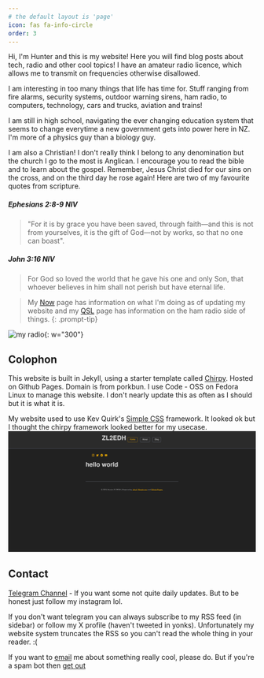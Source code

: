 ```yaml
---
# the default layout is 'page'
icon: fas fa-info-circle
order: 3
---
```


Hi, I'm Hunter and this is my website! Here you will find blog posts about tech, radio and other cool topics!
I have an amateur radio licence, which allows me to transmit on frequencies otherwise disallowed.

I am interesting in too many things that life has time for. Stuff ranging from fire alarms, security systems, outdoor warning sirens, ham radio, to computers, technology, cars and trucks, aviation and trains!

I am still in high school, navigating the ever changing education system that seems to change everytime a new government gets into power here in NZ. I'm more of a physics guy than a biology guy.

I am also a Christian! I don't really think I belong to any denomination but the church I go to the most is Anglican. I encourage you to read the bible and to learn about the gospel. Remember, Jesus Christ died for our sins on the cross, and on the third day he rose again! Here are two of my favourite quotes from scripture.

##### Ephesians 2:8-9 NIV
>"For it is by grace you have been saved, through faith—and this is not from yourselves, it is the gift of God—not by works, so that no one can boast".

##### John 3:16 NIV
>For God so loved the world that he gave his one and only Son, that whoever believes in him shall not perish but have eternal life.



>My [Now](/now) page has information on what I'm doing as of updating my website and my [QSL](/qsl) page has information on the ham radio side of things.
{: .prompt-tip}

![my radio](https://cdn-bio.qrz.com/h/zl2edh/FT1000MP_1.jpg?p=1befef4b8928a757c50bf6de045e2b2f){: w="300"}

## Colophon
This website is built in Jekyll, using a starter template called [Chirpy](https://chirpy.cotes.page). Hosted on Github Pages. Domain is from porkbun.
I use Code - OSS on Fedora Linux to manage this website. I don't nearly update this as often as I should but it is what it is.

My website used to use Kev Quirk's [Simple CSS](https://simplecss.org/) framework. It looked ok but I thought the chirpy framework looked better for my usecase.
![Old website screenshot](/assets/images/oldsite-scr.png)

## Contact
[Telegram Channel](https://t.me/zl2edh) - If you want some not quite daily updates. But to be honest just follow my instagram lol.

If you don't want telegram you can always subscribe to my RSS feed (in sidebar) or follow my X profile (haven't tweeted in yonks). Unfortunately my website system truncates the RSS so you can't read the whole thing in your reader. :(


If you want to [email](mailto:zl2edh@proton.me) me about something really cool, please do. But if you're a spam bot then [get out](https://www.myinstants.com/media/sounds/tuco-get-out.mp3)

